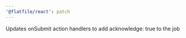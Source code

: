 ```yaml
---
'@flatfile/react': patch
---
```


Updates onSubmit action handlers to add acknowledge: true to the job
